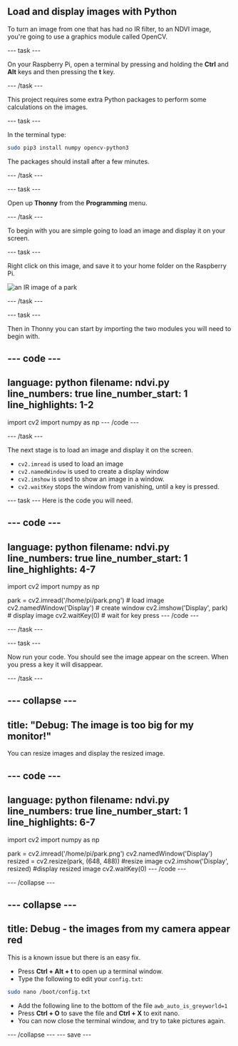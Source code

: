 ## Load and display images with Python

<div style="display: flex; flex-wrap: wrap">
<div style="flex-basis: 200px; flex-grow: 1; margin-right: 15px;">
To turn an image from one that has had no IR filter, to an NDVI image, you're going to use a graphics module called OpenCV.
</div>
</div>

--- task ---

On your Raspberry Pi, open a terminal by pressing and holding the **Ctrl** and **Alt** keys and then pressing the **t** key.

--- /task ---

This project requires some extra Python packages to perform some calculations on the images.

--- task ---

In the terminal type:

```bash
sudo pip3 install numpy opencv-python3
```

The packages should install after a few minutes.

--- /task ---

--- task ---

Open up **Thonny** from the **Programming** menu.

--- /task ---

To begin with you are simple going to load an image and display it on your screen.

--- task ---

Right click on this image, and save it to your home folder on the Raspberry Pi.

![an IR image of a park](images/park.png)

--- /task ---

--- task ---

Then in Thonny you can start by importing the two modules you will need to begin with.

--- code ---
---
language: python
filename: ndvi.py
line_numbers: true
line_number_start: 1
line_highlights: 1-2
---
import cv2
import numpy as np
--- /code ---

--- /task ---

The next stage is to load an image and display it on the screen.

- `cv2.imread` is used to load an image
- `cv2.namedWindow` is used to create a display window
- `cv2.imshow` is used to show an image in a window.
- `cv2.waitKey` stops the window from vanishing, until a key is pressed.

--- task ---
Here is the code you will need.

--- code ---
---
language: python
filename: ndvi.py
line_numbers: true
line_number_start: 1
line_highlights: 4-7
---
import cv2
import numpy as np

park = cv2.imread('/home/pi/park.png') # load image
cv2.namedWindow('Display') # create window
cv2.imshow('Display', park) # display image
cv2.waitKey(0) # wait for key press
--- /code ---

--- /task ---

--- task ---

Now run your code. You should see the image appear on the screen. When you press a key it will disappear.

--- /task ---

--- collapse ---
---
title: "Debug: The image is too big for my monitor!"
---

You can resize images and display the resized image.

--- code ---
---
language: python
filename: ndvi.py
line_numbers: true
line_number_start: 1
line_highlights: 6-7
---
import cv2
import numpy as np

park = cv2.imread('/home/pi/park.png')
cv2.namedWindow('Display')
resized = cv2.resize(park, (648, 488)) #resize image
cv2.imshow('Display', resized) #display resized image
cv2.waitKey(0)
--- /code ---

--- /collapse ---

--- collapse ---
---
title: Debug - the images from my camera appear red
---

This is a known issue but there is an easy fix.

- Press **Ctrl + Alt + t** to open up a terminal window.
- Type the following to edit your `config.txt`:
```bash
sudo nano /boot/config.txt
```
- Add the following line to the bottom of the file `awb_auto_is_greyworld=1`
- Press **Ctrl + O** to save the file and **Ctrl + X** to exit nano.
- You can now close the terminal window, and try to take pictures again.


--- /collapse ---
--- save ---